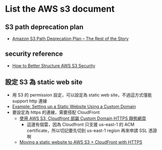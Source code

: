 # List the AWS s3 document

## S3 path deprecation plan
  * [Amazon S3 Path Deprecation Plan – The Rest of the Story](https://aws.amazon.com/tw/blogs/aws/amazon-s3-path-deprecation-plan-the-rest-of-the-story/)

## security reference
  - [How to Better Structure AWS S3 Security](https://www.varonis.com/blog/how-to-better-structure-aws-s3-security/)

## 設定 S3 為 static web site
  * 用 S3 的 permission 設定，可以設定為 static web site，不過這方式僅能 support http 連線
  * [Example: Setting up a Static Website Using a Custom Domain](https://docs.aws.amazon.com/AmazonS3/latest/dev/website-hosting-custom-domain-walkthrough.html)
  * 要設定為 https 的連線，需要搭配 CloudFront
    * [使用 AWS S3, Cloudfront 部屬 Custom Domain HTTPS 靜態網頁](https://medium.com/@david74.chou/%E4%BD%BF%E7%94%A8-aws-s3-cloudfront-%E9%83%A8%E5%B1%AC-custom-domain-https-%E9%9D%9C%E6%85%8B%E7%B6%B2%E9%A0%81-eddd9c9ad9d1)
      * 這邊有個雷，因為 Cloudfront 只支援 us-east-1 的 ACM certificate，所以切記要先切到 us-east-1 region 再來申請 SSL 憑證啊
    * [Moving a static website to AWS S3 + CloudFront with HTTPS](https://medium.com/@willmorgan/moving-a-static-website-to-aws-s3-cloudfront-with-https-1fdd95563106)
